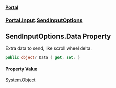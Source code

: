 #### [Portal](index.md 'index')
### [Portal.Input](Portal.Input.md 'Portal.Input').[SendInputOptions](SendInputOptions.md 'Portal.Input.SendInputOptions')

## SendInputOptions.Data Property

Extra data to send, like scroll wheel delta.

```csharp
public object? Data { get; set; }
```

#### Property Value
[System.Object](https://docs.microsoft.com/en-us/dotnet/api/System.Object 'System.Object')